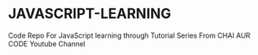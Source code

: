 # JAVASCRIPT-LEARNING
Code Repo  For JavaScript  learning through Tutorial Series From CHAI AUR CODE  Youtube Channel

